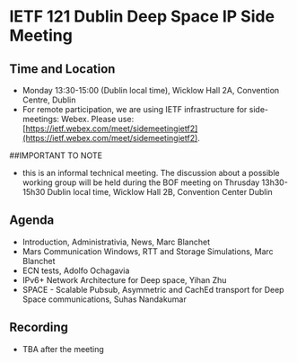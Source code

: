 # IETF 121 Dublin Deep Space IP Side Meeting

## Time and Location
- Monday 13:30-15:00 (Dublin local time), 	Wicklow Hall 2A, Convention Centre, Dublin
- For remote participation, we are using IETF infrastructure for side-meetings: Webex. Please use: [https://ietf.webex.com/meet/sidemeetingietf2](https://ietf.webex.com/meet/sidemeetingietf2).

##IMPORTANT TO NOTE
- this is an informal technical meeting. The discussion about a possible working group will be held during the BOF meeting on Thrusday 13h30-15h30 Dublin local time, Wicklow Hall 2B, Convention Center Dublin

## Agenda
- Introduction, Administrativia, News, Marc Blanchet
- Mars Communication Windows, RTT and Storage Simulations, Marc Blanchet
- ECN tests, Adolfo Ochagavia
- IPv6+ Network Architecture for Deep space, Yihan Zhu
- SPACE - Scalable Pubsub, Asymmetric and CachEd transport for Deep Space communications, Suhas Nandakumar

## Recording
- TBA after the meeting


